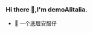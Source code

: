 ### Hi there 👋,I'm demoAlitalia.

- 🔭 一个底层安服仔
 
<!--

![](https://github-readme-stats.vercel.app/api?username=demoAlitalia&show_icons=true&theme=transparent)

-->


